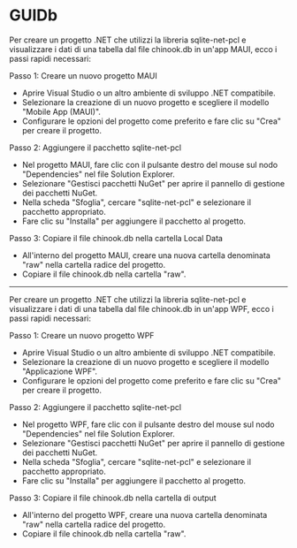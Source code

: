 # GUIDb
Per creare un progetto .NET che utilizzi la libreria sqlite-net-pcl e visualizzare i dati di una tabella dal file chinook.db in un'app MAUI, ecco i passi rapidi necessari:

Passo 1: Creare un nuovo progetto MAUI

* Aprire Visual Studio o un altro ambiente di sviluppo .NET compatibile.
* Selezionare la creazione di un nuovo progetto e scegliere il modello "Mobile App (MAUI)".
* Configurare le opzioni del progetto come preferito e fare clic su "Crea" per creare il progetto.

Passo 2: Aggiungere il pacchetto sqlite-net-pcl

* Nel progetto MAUI, fare clic con il pulsante destro del mouse sul nodo "Dependencies" nel file Solution Explorer.
* Selezionare "Gestisci pacchetti NuGet" per aprire il pannello di gestione dei pacchetti NuGet.
* Nella scheda "Sfoglia", cercare "sqlite-net-pcl" e selezionare il pacchetto appropriato.
* Fare clic su "Installa" per aggiungere il pacchetto al progetto.

Passo 3: Copiare il file chinook.db nella cartella Local Data

* All'interno del progetto MAUI, creare una nuova cartella denominata "raw" nella cartella radice del progetto.
* Copiare il file chinook.db nella cartella "raw".

-----------------------------------------------------------------------------------------------
Per creare un progetto .NET che utilizzi la libreria sqlite-net-pcl e visualizzare i dati di una tabella dal file chinook.db in un'app WPF, ecco i passi rapidi necessari:

Passo 1: Creare un nuovo progetto WPF

* Aprire Visual Studio o un altro ambiente di sviluppo .NET compatibile.
* Selezionare la creazione di un nuovo progetto e scegliere il modello "Applicazione WPF".
* Configurare le opzioni del progetto come preferito e fare clic su "Crea" per creare il progetto.

Passo 2: Aggiungere il pacchetto sqlite-net-pcl

* Nel progetto WPF, fare clic con il pulsante destro del mouse sul nodo "Dependencies" nel file Solution Explorer.
* Selezionare "Gestisci pacchetti NuGet" per aprire il pannello di gestione dei pacchetti NuGet.
* Nella scheda "Sfoglia", cercare "sqlite-net-pcl" e selezionare il pacchetto appropriato.
* Fare clic su "Installa" per aggiungere il pacchetto al progetto.

Passo 3: Copiare il file chinook.db nella cartella di output

* All'interno del progetto WPF, creare una nuova cartella denominata "raw" nella cartella radice del progetto.
* Copiare il file chinook.db nella cartella "raw".


